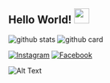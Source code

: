 ## Hello World! <img src="https://raw.githubusercontent.com/iampavangandhi/iampavangandhi/master/gifs/Hi.gif" width="30px"></h2>

![github stats](https://github-readme-stats.vercel.app/api?username=febryardiansyah&show_icons=true&theme=radical)
![github card](https://github-readme-stats.vercel.app/api/pin/?username=febryardiansyah&repo=animku&theme=dark)

<a href="https://www.instagram.com/febry_ardiansyah24" target="_blank"><img src="https://img.shields.io/badge/Instagram-%23E4405F.svg?&style=flat-square&logo=instagram&logoColor=white" alt="Instagram"></a>
<a href="https://www.facebook.com/febry.ardiansyah.792/" target="_blank"><img src="https://img.shields.io/badge/Facebook-%231877F2.svg?&style=flat-square&logo=facebook&logoColor=white" alt="Facebook"></a>


![Alt Text](https://i.pinimg.com/originals/d1/d6/c0/d1d6c0fe9c91839b97e361387b505b97.gif)